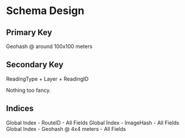 # Schema Design

## Primary Key

Geohash @ around 100x100 meters

## Secondary Key

ReadingType + Layer + ReadingID

Nothing too fancy.

## Indices

Global Index - RouteID - All Fields
Global Index - ImageHash - All Fields
Global Index - Geohash @ 4x4 meters - All Fields

